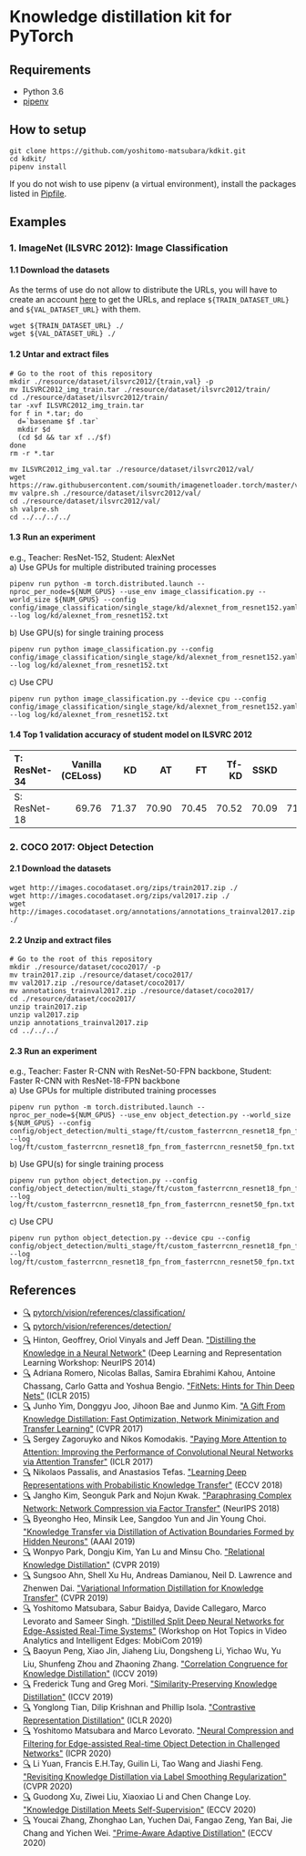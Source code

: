 # Knowledge distillation kit for PyTorch

## Requirements
- Python 3.6
- [pipenv](https://pypi.org/project/pipenv/)


## How to setup
```
git clone https://github.com/yoshitomo-matsubara/kdkit.git
cd kdkit/
pipenv install
```
If you do not wish to use pipenv (a virtual environment), install the packages listed in [Pipfile](Pipfile).

## Examples
### 1. ImageNet (ILSVRC 2012): Image Classification
#### 1.1 Download the datasets
As the terms of use do not allow to distribute the URLs, you will have to create an account [here](http://image-net.org/download) to get the URLs, and replace `${TRAIN_DATASET_URL}` and `${VAL_DATASET_URL}` with them.
```
wget ${TRAIN_DATASET_URL} ./
wget ${VAL_DATASET_URL} ./
```

#### 1.2 Untar and extract files
```
# Go to the root of this repository
mkdir ./resource/dataset/ilsvrc2012/{train,val} -p
mv ILSVRC2012_img_train.tar ./resource/dataset/ilsvrc2012/train/
cd ./resource/dataset/ilsvrc2012/train/
tar -xvf ILSVRC2012_img_train.tar
for f in *.tar; do
  d=`basename $f .tar`
  mkdir $d
  (cd $d && tar xf ../$f)
done
rm -r *.tar

mv ILSVRC2012_img_val.tar ./resource/dataset/ilsvrc2012/val/
wget https://raw.githubusercontent.com/soumith/imagenetloader.torch/master/valprep.sh
mv valpre.sh ./resource/dataset/ilsvrc2012/val/
cd ./resource/dataset/ilsvrc2012/val/
sh valpre.sh
cd ../../../../
```

#### 1.3 Run an experiment
e.g., Teacher: ResNet-152, Student: AlexNet  
a) Use GPUs for multiple distributed training processes
```
pipenv run python -m torch.distributed.launch --nproc_per_node=${NUM_GPUS} --use_env image_classification.py --world_size ${NUM_GPUS} --config config/image_classification/single_stage/kd/alexnet_from_resnet152.yaml --log log/kd/alexnet_from_resnet152.txt
```
b) Use GPU(s) for single training process
```
pipenv run python image_classification.py --config config/image_classification/single_stage/kd/alexnet_from_resnet152.yaml --log log/kd/alexnet_from_resnet152.txt
```  
c) Use CPU
```
pipenv run python image_classification.py --device cpu --config config/image_classification/single_stage/kd/alexnet_from_resnet152.yaml --log log/kd/alexnet_from_resnet152.txt
```  

#### 1.4 Top 1 validation accuracy of student model on ILSVRC 2012
| T: ResNet-34  | Vanilla (CELoss) | KD    | AT    | FT     | Tf-KD | SSKD  | L2    | PAD-L2    |  
| :---          | ---:             | ---:  | ---:  | ---:   | ---:  | ---:  | ---:  | ---:      |  
| S: ResNet-18  | 69.76            | 71.37 | 70.90 | 70.45  | 70.52 | 70.09 | 71.08 | 71.71     |  

### 2. COCO 2017: Object Detection
#### 2.1 Download the datasets
```
wget http://images.cocodataset.org/zips/train2017.zip ./
wget http://images.cocodataset.org/zips/val2017.zip ./
wget http://images.cocodataset.org/annotations/annotations_trainval2017.zip ./
```

#### 2.2 Unzip and extract files
```
# Go to the root of this repository
mkdir ./resource/dataset/coco2017/ -p
mv train2017.zip ./resource/dataset/coco2017/
mv val2017.zip ./resource/dataset/coco2017/
mv annotations_trainval2017.zip ./resource/dataset/coco2017/
cd ./resource/dataset/coco2017/
unzip train2017.zip
unzip val2017.zip
unzip annotations_trainval2017.zip
cd ../../../
```

#### 2.3 Run an experiment
e.g., Teacher: Faster R-CNN with ResNet-50-FPN backbone, Student: Faster R-CNN with ResNet-18-FPN backbone  
a) Use GPUs for multiple distributed training processes
```
pipenv run python -m torch.distributed.launch --nproc_per_node=${NUM_GPUS} --use_env object_detection.py --world_size ${NUM_GPUS} --config config/object_detection/multi_stage/ft/custom_fasterrcnn_resnet18_fpn_from_fasterrcnn_resnet50_fpn.yaml --log log/ft/custom_fasterrcnn_resnet18_fpn_from_fasterrcnn_resnet50_fpn.txt
```
b) Use GPU(s) for single training process
```
pipenv run python object_detection.py --config config/object_detection/multi_stage/ft/custom_fasterrcnn_resnet18_fpn_from_fasterrcnn_resnet50_fpn.yaml --log log/ft/custom_fasterrcnn_resnet18_fpn_from_fasterrcnn_resnet50_fpn.txt
```  
c) Use CPU
```
pipenv run python object_detection.py --device cpu --config config/object_detection/multi_stage/ft/custom_fasterrcnn_resnet18_fpn_from_fasterrcnn_resnet50_fpn.yaml --log log/ft/custom_fasterrcnn_resnet18_fpn_from_fasterrcnn_resnet50_fpn.txt
```  

## References
- [:mag:](image_classification.py) [pytorch/vision/references/classification/](https://github.com/pytorch/vision/blob/master/references/classification/)
- [:mag:](object_detection.py) [pytorch/vision/references/detection/](https://github.com/pytorch/vision/tree/master/references/detection/)
- [:mag:](config/image_classification/single_stage/kd) Hinton, Geoffrey, Oriol Vinyals and Jeff Dean. ["Distilling the Knowledge in a Neural Network"](https://fb56552f-a-62cb3a1a-s-sites.googlegroups.com/site/deeplearningworkshopnips2014/65.pdf?attachauth=ANoY7co8sQACDsEYLkP11zqEAxPgYHLwkdkDP9NHfEB6pzQOUPmfWf3cVrL3WE7PNyed-lrRsF7CY6Tcme5OEQ92CTSN4f8nDfJcgt71fPtAvcTvH5BpzF-2xPvLkPAvU9Ub8XvbySAPOsMKMWmGsXG2FS1_X1LJsUfuwKdQKYVVTtRfG5LHovLHIwv6kXd3mOkDKEH7YdoyYQqjSv6ku2KDjOpVQBt0lKGVPXeRdwUcD0mxDqCe4u8%3D&attredirects=1) (Deep Learning and Representation Learning Workshop: NeurIPS 2014)
- [:mag:](config/image_classification/multi_stage/fitnet) Adriana Romero, Nicolas Ballas, Samira Ebrahimi Kahou, Antoine Chassang, Carlo Gatta and Yoshua Bengio. ["FitNets: Hints for Thin Deep Nets"](https://arxiv.org/abs/1412.6550) (ICLR 2015)
- [:mag:](config/image_classification/multi_stage/fsp) Junho Yim, Donggyu Joo, Jihoon Bae and Junmo Kim. ["A Gift From Knowledge Distillation: Fast Optimization, Network Minimization and Transfer Learning"](http://openaccess.thecvf.com/content_cvpr_2017/html/Yim_A_Gift_From_CVPR_2017_paper.html) (CVPR 2017)
- [:mag:](config/image_classification/single_stage/at) Sergey Zagoruyko and Nikos Komodakis. ["Paying More Attention to Attention: Improving the Performance of Convolutional Neural Networks via Attention Transfer"](https://openreview.net/forum?id=Sks9_ajex) (ICLR 2017)
- [:mag:](config/image_classification/single_stage/pkt) Nikolaos Passalis, and Anastasios Tefas. ["Learning Deep Representations with Probabilistic Knowledge Transfer"](http://openaccess.thecvf.com/content_ECCV_2018/html/Nikolaos_Passalis_Learning_Deep_Representations_ECCV_2018_paper.html) (ECCV 2018)
- [:mag:](config/image_classification/multi_stage/ft) Jangho Kim, Seonguk Park and Nojun Kwak. ["Paraphrasing Complex Network: Network Compression via Factor Transfer"](http://papers.neurips.cc/paper/7541-paraphrasing-complex-network-network-compression-via-factor-transfer) (NeurIPS 2018)
- [:mag:](config/image_classification/multi_stage/dab) Byeongho Heo, Minsik Lee, Sangdoo Yun and Jin Young Choi. ["Knowledge Transfer via Distillation of Activation Boundaries Formed by Hidden Neurons"](https://aaai.org/ojs/index.php/AAAI/article/view/4264) (AAAI 2019)
- [:mag:](config/image_classification/single_stage/rkd) Wonpyo Park, Dongju Kim, Yan Lu and Minsu Cho. ["Relational Knowledge Distillation"](http://openaccess.thecvf.com/content_CVPR_2019/html/Park_Relational_Knowledge_Distillation_CVPR_2019_paper.html) (CVPR 2019)
- [:mag:](config/image_classification/single_stage/vid) Sungsoo Ahn, Shell Xu Hu, Andreas Damianou, Neil D. Lawrence and Zhenwen Dai. ["Variational Information Distillation for Knowledge Transfer"](http://openaccess.thecvf.com/content_CVPR_2019/html/Ahn_Variational_Information_Distillation_for_Knowledge_Transfer_CVPR_2019_paper.html) (CVPR 2019)
- [:mag:](config/image_classification/single_stage/hnd) Yoshitomo Matsubara, Sabur Baidya, Davide Callegaro, Marco Levorato and Sameer Singh. ["Distilled Split Deep Neural Networks for Edge-Assisted Real-Time Systems"](https://dl.acm.org/doi/10.1145/3349614.3356022) (Workshop on Hot Topics in Video Analytics and Intelligent Edges: MobiCom 2019)
- [:mag:](config/image_classification/single_stage/cckd) Baoyun Peng, Xiao Jin, Jiaheng Liu, Dongsheng Li, Yichao Wu, Yu Liu, Shunfeng Zhou and Zhaoning Zhang. ["Correlation Congruence for Knowledge Distillation"](http://openaccess.thecvf.com/content_ICCV_2019/html/Peng_Correlation_Congruence_for_Knowledge_Distillation_ICCV_2019_paper.html) (ICCV 2019)
- [:mag:](config/image_classification/single_stage/spkd) Frederick Tung and Greg Mori. ["Similarity-Preserving Knowledge Distillation"](http://openaccess.thecvf.com/content_ICCV_2019/html/Tung_Similarity-Preserving_Knowledge_Distillation_ICCV_2019_paper.html) (ICCV 2019)
- [:mag:](config/image_classification/single_stage/crd) Yonglong Tian, Dilip Krishnan and Phillip Isola. ["Contrastive Representation Distillation"](https://openreview.net/forum?id=SkgpBJrtvS) (ICLR 2020)
- [:mag:](config/object_detection/single_stage/ghnd) Yoshitomo Matsubara and Marco Levorato. ["Neural Compression and Filtering for Edge-assisted Real-time Object Detection in Challenged Networks"](https://arxiv.org/abs/2007.15818) (ICPR 2020)
- [:mag:](config/image_classification/single_stage/tfkd) Li Yuan, Francis E.H.Tay, Guilin Li, Tao Wang and Jiashi Feng. ["Revisiting Knowledge Distillation via Label Smoothing Regularization"](https://openaccess.thecvf.com/content_CVPR_2020/papers/Yuan_Revisiting_Knowledge_Distillation_via_Label_Smoothing_Regularization_CVPR_2020_paper.pdf) (CVPR 2020)
- [:mag:](config/image_classification/multi_stage/sskd) Guodong Xu, Ziwei Liu, Xiaoxiao Li and Chen Change Loy. ["Knowledge Distillation Meets Self-Supervision"](http://www.ecva.net/papers/eccv_2020/papers_ECCV/html/898_ECCV_2020_paper.php) (ECCV 2020)
- [:mag:](config/image_classification/multi_stage/pad) Youcai Zhang, Zhonghao Lan, Yuchen Dai, Fangao Zeng, Yan Bai, Jie Chang and Yichen Wei. ["Prime-Aware Adaptive Distillation"](http://www.ecva.net/papers/eccv_2020/papers_ECCV/html/3317_ECCV_2020_paper.php) (ECCV 2020)
